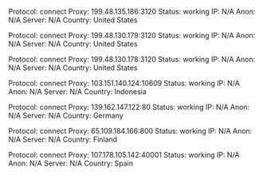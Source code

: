 Protocol: connect
Proxy: 199.48.135.186:3120
Status: working
IP: N/A
Anon: N/A
Server: N/A
Country: United States

Protocol: connect
Proxy: 199.48.130.179:3120
Status: working
IP: N/A
Anon: N/A
Server: N/A
Country: United States

Protocol: connect
Proxy: 199.48.130.178:3120
Status: working
IP: N/A
Anon: N/A
Server: N/A
Country: United States

Protocol: connect
Proxy: 103.151.140.124:10609
Status: working
IP: N/A
Anon: N/A
Server: N/A
Country: Indonesia

Protocol: connect
Proxy: 139.162.147.122:80
Status: working
IP: N/A
Anon: N/A
Server: N/A
Country: Germany

Protocol: connect
Proxy: 65.109.184.166:800
Status: working
IP: N/A
Anon: N/A
Server: N/A
Country: Finland

Protocol: connect
Proxy: 107.178.105.142:40001
Status: working
IP: N/A
Anon: N/A
Server: N/A
Country: Spain


